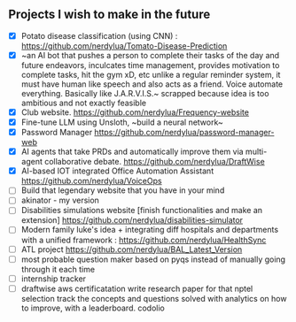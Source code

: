 ## Projects I wish to make in the future
- [x] Potato disease classification (using CNN) : https://github.com/nerdylua/Tomato-Disease-Prediction
- [x] ~an AI bot that pushes a person to complete their tasks of the day and future endeavors, inculcates time management, provides motivation to complete tasks, hit the gym xD, etc unlike a regular reminder system, it must have human like speech and also acts as a friend. Voice automate everything. Basically like J.A.R.V.I.S.~ scrapped because idea is too ambitious and not exactly feasible
- [x] Club website. https://github.com/nerdylua/Frequency-website
- [x] Fine-tune LLM using Unsloth, ~build a neural network~
- [x] Password Manager https://github.com/nerdylua/password-manager-web
- [x] AI agents that take PRDs and automatically improve them via multi-agent collaborative debate. https://github.com/nerdylua/DraftWise
- [x] AI-based IOT integrated Office Automation Assistant https://github.com/nerdylua/VoiceOps
- [ ] Build that legendary website that you have in your mind
- [ ] akinator - my version
- [ ] Disabilities simulations website [finish functionalities and make an extension] https://github.com/nerdylua/disabilities-simulator
- [ ] Modern family luke's idea + integrating diff hospitals and departments with a unified framework : https://github.com/nerdylua/HealthSync
- [ ] ATL project https://github.com/nerdylua/BAL_Latest_Version
- [ ] most probable question maker based on pyqs instead of manually going through it each time
- [ ] internship tracker
- [ ] draftwise
aws certificatation
write research paper for that
nptel selection
track the concepts and questions solved with analytics on how to improve, with a leaderboard. codolio
